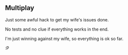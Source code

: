 Multiplay
-

Just some awful hack to get my wife's issues done.

No tests and no clue if everything works in the end.

I'm just winning against my wife, so everything is ok so far.

:P